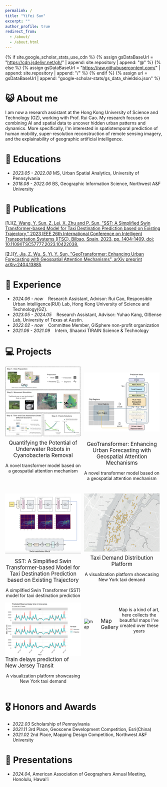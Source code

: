 ```yaml
---
permalink: /
title: "Yifei Sun"
excerpt: ""
author_profile: true
redirect_from: 
  - /about/
  - /about.html
---
```


{% if site.google_scholar_stats_use_cdn %}
{% assign gsDataBaseUrl = "https://cdn.jsdelivr.net/gh/" | append: site.repository | append: "@" %}
{% else %}
{% assign gsDataBaseUrl = "https://raw.githubusercontent.com/" | append: site.repository | append: "/" %}
{% endif %}
{% assign url = gsDataBaseUrl | append: "google-scholar-stats/gs_data_shieldsio.json" %}


# 😺 About me
  
I am now a research assistant at the Hong Kong University of Science and Technology (GZ), working with Prof. Rui Cao. My research focuses on combining AI and spatial data to uncover hidden urban patterns and dynamics. More specifically, I'm interested in spatiotemporal prediction of human mobility, super-resolution reconstruction of remote sensing imagery, and the explainability of geographic artificial intelligence.  

# 📖 Educations
- *2023.05 - 2022.08* MS, Urban Spatial Analytics, University of Pennsylvania
- *2018.08 - 2022.06* BS, Geographic Information Science, Northwest A&F University

# 📗 Publications 

[**1.**]([Z. Wang, Y. Sun, Z. Lei, X. Zhu and P. Sun, "SST: A Simplified Swin Transformer-based Model for Taxi Destination Prediction based on Existing Trajectory," 2023 IEEE 26th International Conference on Intelligent Transportation Systems (ITSC), Bilbao, Spain, 2023, pp. 1404-1409, doi: 10.1109/ITSC57777.2023.10422038.](https://scholar.google.com/citations?view_op=view_citation&hl=zh-CN&user=J49kATMAAAAJ&citation_for_view=J49kATMAAAAJ:u5HHmVD_uO8C) 

[**2.**]([Y. Jia, Z. Wu, S. Yi, Y. Sun, "GeoTransformer: Enhancing Urban Forecasting with Geospatial Attention Mechanisms", arXiv preprint arXiv:2404.13885](https://scholar.google.com/citations?view_op=view_citation&hl=zh-CN&user=J49kATMAAAAJ&citation_for_view=J49kATMAAAAJ:u-x6o8ySG0sC) 


# 📝 Experience 
- *2024.06 - now*   &nbsp;&nbsp;   Research Assistant, Advisor: Rui Cao, Responsible Urban Intelligence(RUI) Lab, Hong Kong University of Science and Technology(GZ).
- *2023.05 - 2024.05* &nbsp;&nbsp; Research Assistant, Advisor: Yuhao Kang, GISense Lab, University of Texas at Austin. 
- *2022.02 - now*   &nbsp;&nbsp;   Committee Member, GISphere non-profit organization
- *2021.06 - 2021.09* &nbsp;&nbsp; Intern, Shaanxi TIRAIN Science & Technology

# 💻 Projects 
<div style="display: flex; justify-content: space-between; align-items: flex-start;">

  <div style="display: flex; flex-direction: column; align-items: center; margin-right: 10px; max-width: 50%; width: 100%;">
    <img src="images/plot11.001.jpeg" alt="Quantifying" style="width: 300px; height: auto;"/>
    <a href="https://drive.google.com/file/d/1W03U_qFdNaPNj8fo57FOA7paRPP3td1s/view?usp=drive_link" style="font-size: 17px; text-decoration: none; text-align: center; margin-top: 10px;">Quantifying the Potential of Underwater Robots in Cyanobacteria Removal</a>
    <p style="font-size: 14px; text-align: center;">A novel transformer model based on a geospatial attention mechanism</p>
  </div>

  <div style="display: flex; flex-direction: column; align-items: center; margin-right: 10px; max-width: 50%; width: 100%;">
    <img src="images/geotransformer.png" alt="GeoTransformer" style="width: 300px; height: auto;margin-top: 20px"/>
    <a href="https://scholar.google.com/citations?view_op=view_citation&hl=zh-CN&user=J49kATMAAAAJ&citation_for_view=J49kATMAAAAJ:u-x6o8ySG0sC" style="font-size: 17px; text-decoration: none; text-align: center; margin-top: 30px;">GeoTransformer: Enhancing Urban Forecasting with Geospatial Attention Mechanisms</a>
    <p style="font-size: 14px; text-align: center; margin-bottom: 40px;">A novel transformer model based on a geospatial attention mechanism</p>
  </div>

</div>


<div style="display: flex; justify-content: space-between; align-items: flex-start;">

  <div style="display: flex; flex-direction: column; align-items: center; margin-right: 10px; max-width: 50%; width: 100%;">
    <img src="images/sst.png" alt="sst" style="width: 300px; height: auto;"/>
    <a href="https://ieeexplore.ieee.org/abstract/document/10422038" style="font-size: 17px; text-decoration: none; text-align: center; margin-top: 13px;">SST: A Simplified Swin Transformer-based Model for Taxi Destination Prediction based on Existing Trajectory</a>
    <p style="font-size: 14px; text-align: center;">A simplified Swin Transformer (SST) model for taxi destination prediction</p>
</div>

  <div style="display: flex; flex-direction: column; align-items: center; margin-right: 10px; max-width: 50%; width: 100%;">
    <img src="images/taxi-demands.png" alt="taxi demand" style="width: 300px; height: auto;"/>
    <a href="https://miaomiao612.github.io/taxi-demands-prediction-app/show.html" style="font-size: 17px; text-decoration: none; text-align: center; margin-top: 10px;">Taxi Demand Distribution Platform</a>
    <p style="font-size: 14px; text-align: center; margin-bottom: 40px;">A visualization platform showcasing New York taxi demand</p>
  </div>

</div>



<div style="display: flex; justify-content: space-between; align-items: flex-start;">
  
  <div style="display: flex; flex-direction: column; align-items: center; margin-right: 10px; max-width: 50%; width: 100%;">
    <img src="images/NJ.png" alt="sst" style="width: 300px; height: auto;"/>
    <a href="https://miaomiao612.github.io/Train-Delay-Prediction/" style="font-size: 17px; text-decoration: none;">Train delays prediction of New Jersey Transit</a>
    <p style="font-size: 14px; text-align: center;">A visualization platform showcasing New York taxi demand</p>
  </div>
  
  <div style="display: flex; align-items: center;margin-right: 10px; max-width: 50%; width: 100%;">
    <img src="images/maps.jpg" alt="map" style="width: 35%; height: 35%; margin-right: 25px;"/>
    <a href="https://storymaps.arcgis.com/collections/0431acc382bd49b6b72eea3f6834936e" style="font-size: 17px; text-decoration: none;">Map Gallery</a>
    <p style="font-size: 14px; text-align: center; margin-bottom: 40px;">Map is a kind of art, here collects the beautiful maps I‘ve created over these years</p>
  </div>
</div>



# 🎖 Honors and Awards
- *2022.03*  Scholarship of Pennsylvania
- *2021.11*  3rd Place, Geoscene Development Competition, Esri(China)
- *2021.02*  2nd Place, Mapping Design Competition, Northwest A&F University


# 💬 Presentations
- *2024.04*, American Association of Geographers Annual Meeting, Honolulu, Hawai’i

